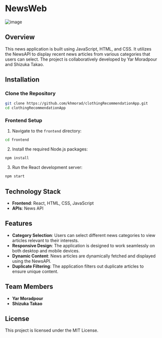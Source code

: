 # NewsWeb
![image](https://github.com/user-attachments/assets/93ca44d2-f59a-40ea-b8f5-27576c94fe8f)
## Overview

This news application is built using JavaScript, HTML, and CSS. It utilizes the NewsAPI to display recent news articles from various categories that users can select.
The project is collaboratively developed by Yar Moradpour and Shizuka Takao.

## Installation
### Clone the Repository

```bash
git clone https://github.com/khmorad/clothingRecommendationApp.git
cd clothingRecommendationApp
```

### Frontend Setup

1. Navigate to the `frontend` directory:

```bash
cd frontend
```

2. Install the required Node.js packages:

```bash
npm install
```

3. Run the React development server:

```bash
npm start
```

## Technology Stack

- **Frontend**: React, HTML, CSS, JavaScript
- **APIs**: News API 

## Features

- **Category Selection**: Users can select different news categories to view articles relevant to their interests.
- **Responsive Design**: The application is designed to work seamlessly on both desktop and mobile devices.
- **Dynamic Content**: News articles are dynamically fetched and displayed using the NewsAPI.
- **Duplicate Filtering**: The application filters out duplicate articles to ensure unique content.

## Team Members

- **Yar Moradpour**
- **Shizuka Takao**

## License

This project is licensed under the MIT License.
